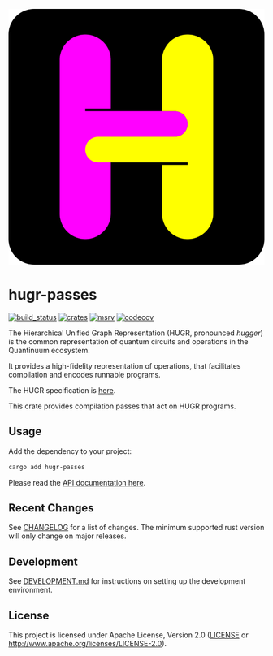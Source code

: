 ![](/hugr/assets/hugr_logo.svg)

# hugr-passes

[![build_status][]](https://github.com/CQCL/hugr/actions)
[![crates][]](https://crates.io/crates/hugr-passes)
[![msrv][]](https://github.com/CQCL/hugr)
[![codecov][]](https://codecov.io/gh/CQCL/hugr)

The Hierarchical Unified Graph Representation (HUGR, pronounced _hugger_) is the
common representation of quantum circuits and operations in the Quantinuum
ecosystem.

It provides a high-fidelity representation of operations, that facilitates
compilation and encodes runnable programs.

The HUGR specification is [here](https://github.com/CQCL/hugr/blob/main/specification/hugr.md).

This crate provides compilation passes that act on HUGR programs.

## Usage

Add the dependency to your project:

```bash
cargo add hugr-passes
```

Please read the [API documentation here][].

## Recent Changes

See [CHANGELOG][] for a list of changes. The minimum supported rust
version will only change on major releases.

## Development

See [DEVELOPMENT.md](https://github.com/CQCL/hugr/blob/main/DEVELOPMENT.md) for instructions on setting up the development environment.

## License

This project is licensed under Apache License, Version 2.0 ([LICENSE][] or http://www.apache.org/licenses/LICENSE-2.0).

  [API documentation here]: https://docs.rs/hugr-passes/
  [build_status]: https://github.com/CQCL/hugr/actions/workflows/ci-rs.yml/badge.svg?branch=main
  [msrv]: https://img.shields.io/crates/msrv/hugr-passes
  [crates]: https://img.shields.io/crates/v/hugr-passes
  [codecov]: https://img.shields.io/codecov/c/gh/CQCL/hugr?logo=codecov
  [LICENSE]: https://github.com/CQCL/hugr/blob/main/LICENCE
  [CHANGELOG]: https://github.com/CQCL/hugr/blob/main/hugr-passes/CHANGELOG.md
